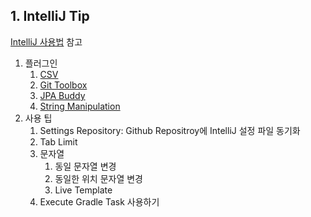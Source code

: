 
## 1. IntelliJ Tip

[IntelliJ 사용법](https://github.com/cheese10yun/IntelliJ) 참고

1. 플러그인
    1. [CSV](https://plugins.jetbrains.com/plugin/10037-csv)
    2. [Git Toolbox](https://plugins.jetbrains.com/plugin/7499-gittoolbox)
    3. [JPA Buddy](https://plugins.jetbrains.com/plugin/15075-jpa-buddy)
    4. [String Manipulation](https://plugins.jetbrains.com/plugin/2162-string-manipulation)
2. 사용 팁
    1. Settings Repository: Github Repositroy에 IntelliJ 설정 파일 동기화
    2. Tab Limit
    3. 문자열
        1. 동일 문자열 변경
        2. 동일한 위치 문자열 변경
        4. Live Template
    4. Execute Gradle Task 사용하기